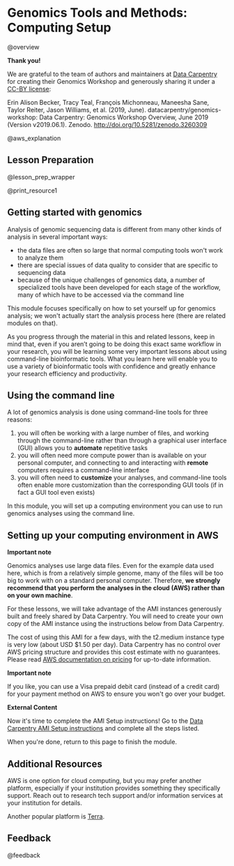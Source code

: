 <!--
module_id: genomics_setup
author:   Rose Hartman
email:    hartmanr1@chop.edu
version:  1.2.3
current_version_description: Updated link to the Data Carpentries instructions, which changed after an update to their website. 
module_type: wrapper
docs_version: 2.0.0
language: en
narrator: UK English Female
mode: Textbook

title: Genomics Tools and Methods: Computing Setup

comment:  This module walks you through setting up your own copy of a genomics analysis AMI (Amazon Machine Image) to run genomics analyses in the cloud. 

long_description: One challenge to getting started with genomics is that it's often not feasible to run even basic analyses on a personal computer; to work with genomics data, you need to first set up a cloud computing environment that will support it. This module walks you through how to set up the AMI (Amazon Machine Image) published by Data Carpentry as part of their Genomics Workshop. 

estimated_time_in_minutes: 30

@pre_reqs
This lesson assumes a working understanding of the bash shell.
If you aren’t familiar with the bash shell, please review our [Demystifying the Command Line Interface](https://liascript.github.io/course/?https://raw.githubusercontent.com/arcus/education_modules/main/demystifying_command_line/demystifying_command_line.md#1) and [Command Line 101](https://liascript.github.io/course/?https://raw.githubusercontent.com/arcus/education_modules/main/bash_command_line_101/bash_command_line_101.md) modules and/or the [Shell Genomics lesson by Data Carpentry](http://www.datacarpentry.org/shell-genomics/) before starting this lesson.

@end

@learning_objectives  


- Launch and terminate instances on AWS
- Use the Data Carpentry Community AMI to set up an AMI set up for genomics analysis

@end

resource1_name: Data Carpentry AMI Setup Instructions
resource1_description: Instructions published along with the Data Carpentry Genomics Workshop to launch the AMI for genomics analysis.
resource1_wellvetted: true
resource1_wellvetted_text: Data Carpentries is a well-established organization with a great reputation and high standards for accuracy. The open source nature of the tutorial also helps ensure that any errors or problems can be caught and addressed quickly.
resource1_maintained: true
resource1_maintained_text: Data Carpentries assigns <a href="https://carpentries.org/maintainers/">lesson maintainers</a> to make sure tutorials, like this one, stay up to date.
resource1_stablesupport: true
resource1_stablesupport_text: This is hosted on the Carpentries website, and it is a popular and widely-shared tutorial. We expect it will continue to be available for the foreseeable future.
resource1_a11y_issues: No known issues with accessibility, but we may have missed something. If you encounter a problem, you can let us know in the [feedback form](#feedback) at the end of this module, or post [an issue directly on the Data Carpentry repository for these instructions](https://github.com/datacarpentry/genomics-workshop/issues). 


@module_structure
1. Read through an overview about genomics analysis, adapted from the Data Carpentry Genomics Workshop Overview.
2. Complete the AMI instructions from the Data Carpentry Genomics Workshop Setup page.
3. Return for the final sections of the module. 
@end

good_first_module: false
data_domain: omics
collection: infrastructure_and_technology
coding_required: true
coding_level: intermediate
coding_language: bash

@sets_you_up_for
- genomics_quality_control
@end

@depends_on_knowledge_available_in

- directories_and_file_paths
- demystifying_command_line
- bash_command_line_101

@end

@version_history 
Previous versions: 

- [1.1.1](https://liascript.github.io/course/?https://raw.githubusercontent.com/arcus/education_modules/768ecbb4a71dd338c90d78dab1ee5a6cc7b39581/genomics_setup/genomics_setup.md#1): Add explanation for why we use AWS for genomics modules.
- [1.0.0](https://liascript.github.io/course/?https://raw.githubusercontent.com/arcus/education_modules/e5ee3852f80245798baa280f195b806a39122849/genomics_setup/genomics_setup.md#1): Initial version.
@end

import: https://raw.githubusercontent.com/arcus/education_modules/main/_module_templates/macros.md
import: https://raw.githubusercontent.com/arcus/education_modules/main/_module_templates/macros_wrapper.md
import: https://raw.githubusercontent.com/arcus/education_modules/main/_module_templates/macros_genomics.md
-->

# Genomics Tools and Methods: Computing Setup

@overview

<div class = "gratitude">
<b style="color: rgb(var(--color-highlight));">Thank you!</b><br>

We are grateful to the team of authors and maintainers at [Data Carpentry](https://datacarpentry.org/) for creating their Genomics Workshop and generously sharing it under a [CC-BY license](https://github.com/datacarpentry/genomics-workshop/blob/gh-pages/LICENSE.md): 

Erin Alison Becker, Tracy Teal, François Michonneau, Maneesha Sane, Taylor Reiter, Jason Williams, et al. (2019, June). datacarpentry/genomics-workshop: Data Carpentry: Genomics Workshop Overview, June 2019 (Version v2019.06.1). Zenodo. http://doi.org/10.5281/zenodo.3260309

</div>

@aws_explanation

## Lesson Preparation

@lesson_prep_wrapper

@print_resource1

## Getting started with genomics

Analysis of genomic sequencing data is different from many other kinds of analysis in several important ways:

- the data files are often so large that normal computing tools won't work to analyze them
- there are special issues of data quality to consider that are specific to sequencing data
- because of the unique challenges of genomics data, a number of specialized tools have been developed for each stage of the workflow, many of which have to be accessed via the command line

This module focuses specifically on how to set yourself up for genomics analysis; we won't actually start the analysis process here (there are related modules on that).

As you progress through the material in this and related lessons, keep in mind that, even if you aren’t going to be doing this exact same workflow in your research, you will be learning some very important lessons about using command-line bioinformatic tools.
What you learn here will enable you to use a variety of bioinformatic tools with confidence and greatly enhance your research efficiency and productivity.

## Using the command line

A lot of genomics analysis is done using command-line tools for three reasons:

1. you will often be working with a large number of files, and working through the command-line rather than through a graphical user interface (GUI) allows you to **automate** repetitive tasks
2. you will often need more compute power than is available on your personal computer, and connecting to and interacting with **remote** computers requires a command-line interface
3. you will often need to **customize** your analyses, and command-line tools often enable more customization than the corresponding GUI tools (if in fact a GUI tool even exists)

In this module, you will set up a computing environment you can use to run genomics analyses using the command line. 

## Setting up your computing environment in AWS

<div class = "important">
<b style="color: rgb(var(--color-highlight));">Important note</b><br>

Genomics analyses use large data files.
Even for the example data used here, which is from a relatively simple genome, many of the files will be too big to work with on a standard personal computer.
Therefore, **we strongly recommend that you perform the analyses in the cloud (AWS) rather than on your own machine**.

</div>

For these lessons, we will take advantage of the AMI instances generously built and freely shared by Data Carpentry.
You will need to create your own copy of the AMI instance using the instructions below from Data Carpentry.

The cost of using this AMI for a few days, with the t2.medium instance type is very low (about USD $1.50 per day).
Data Carpentry has no control over AWS pricing structure and provides this cost estimate with no guarantees.
Please read [AWS documentation on pricing](https://docs.aws.amazon.com/awsaccountbilling/latest/aboutv2/billing-getting-started.html) for up-to-date information.

<div class = "important">
<b style="color: rgb(var(--color-highlight));">Important note</b><br>

If you like, you can use a Visa prepaid debit card (instead of a credit card) for your payment method on AWS to ensure you won't go over your budget.

</div>


<div class = "external-resource">
<b style="color: rgb(var(--color-highlight));">External Content</b><br>

Now it's time to complete the AMI Setup instructions! 
Go to the [Data Carpentry AMI Setup instructions](https://datacarpentry.org/genomics-workshop/AMI-setup) and complete all the steps listed. 

When you're done, return to this page to finish the module.

</div>


## Additional Resources

AWS is one option for cloud computing, but you may prefer another platform, especially if your institution provides something they specifically support. 
Reach out to research tech support and/or information services at your institution for details.

Another popular platform is [Terra](https://terra.bio/resources/new-to-cloud/). 

## Feedback

@feedback

